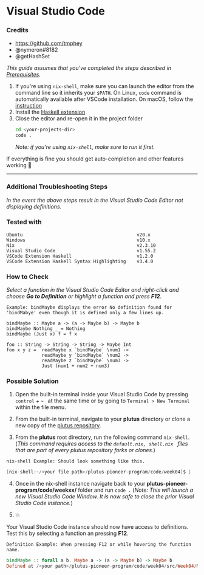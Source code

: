 # Visual Studio Code

### Credits
- https://github.com/tmphey
- @nymeron#8182
- @getHashSet

_This guide assumes that you've completed the steps described in [Prerequisites](./prerequisites.md)._

1. If you're using `nix-shell`, make sure you can launch the editor from the command line so it inherits your `$PATH`.
   On Linux, `code` command is automatically available after VSCode installation.
   On macOS, follow the [instruction](https://code.visualstudio.com/docs/setup/mac#_launching-from-the-command-line)
2. Install the [Haskell extension](https://marketplace.visualstudio.com/items?itemName=haskell.haskell)
3. Close the editor and re-open it in the project folder
   ```bash
   cd <your-projects-dir>
   code .
   ```
   _Note: if you're using `nix-shell`, make sure to run it first._

If everything is fine you should get auto-completion and other features working 🎉

---

### Additional Troubleshooting Steps
_In the event the above steps result in the Visual Studio Code Editor not displaying definitions._

### Tested with
```
Ubuntu                                          v20.x
Windows                                         v10.x
Nix                                             v2.3.10
Visual Studio Code                              v1.55.2
VSCode Extension Haskell                        v1.2.0
VSCode Extension Haskell Syntax Highlighting    v3.4.0
```

### How to Check
_Select a function in the Visual Studio Code Editor and right-click and choose **Go to Definition** or highlight a function and press **F12**_.

`Example: bindMaybe displays the error No definition found for 'bindMabye' even though it is defined only a few lines up.`
```
bindMaybe :: Maybe a -> (a -> Maybe b) -> Maybe b
bindMaybe Nothing _ = Nothing
bindMaybe (Just x) f = f x

foo :: String -> String -> String -> Maybe Int
foo x y z =  readMaybe x `bindMaybe` \num1 ->
             readMaybe y `bindMaybe` \num2 ->
             readMaybe z `bindMaybe` \num3 ->
             Just (num1 + num2 + num3)
```

### Possible Solution
1. Open the built-in terminal inside your Visual Studio Code by pressing `control` _+_ `~ ` at the same time or by going to `Terminal > New Terminal` within the file menu.

2. From the built-in terminal, navigate to your **plutus** directory or clone a new copy of the [plutus repository](https://github.com/input-output-hk/plutus).

3. From the **plutus** root directory, run the following command `nix-shell`. (_This command requires access to the `default.nix, shell.nix ` files that are part of every plutus repository forks or clones._)

`nix-shell Example: Should look something like this.`
```c
[nix-shell:~/<your file path>/plutus-pioneer-program/code/week04]$ |
```

4. Once in the nix-shell instance navigate back to your **plutus-pioneer-program/code/weekxx/** folder and run `code .` (_Note: This will launch a new Visual Studio Code Window. It is now safe to close the prior Visual Studio Code instance._)

5. :boom:

Your Visual Studio Code instance should now have access to definitions. Test this by selecting a function an pressing **F12**.

`Definition Example: When pressing F12 or while hovering the function name.`
```haskell
bindMaybe :: forall a b. Maybe a -> (a -> Maybe b) -> Maybe b
Defined at /<your path>/plutus-pioneer-program/code/week04/src/Week04/Maybe.hs:19:1
```
